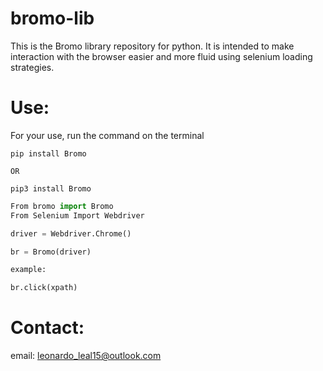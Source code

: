 # bromo-lib
This is the Bromo library repository for python. It is intended to make interaction with the browser easier and more fluid using selenium loading strategies.



# Use:
For your use, run the command on the terminal 

~~~
pip install Bromo

OR 

pip3 install Bromo
~~~

~~~python
From bromo import Bromo
From Selenium Import Webdriver

driver = Webdriver.Chrome()

br = Bromo(driver)

example:

br.click(xpath)
~~~


# Contact:
email: leonardo_leal15@outlook.com
